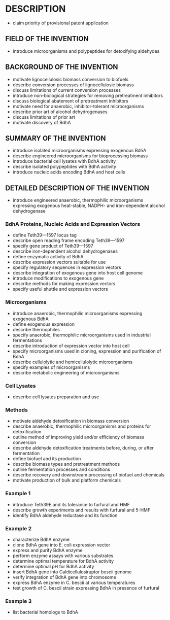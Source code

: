 # DESCRIPTION

- claim priority of provisional patent application

## FIELD OF THE INVENTION

- introduce microorganisms and polypeptides for detoxifying aldehydes

## BACKGROUND OF THE INVENTION

- motivate lignocellulosic biomass conversion to biofuels
- describe conversion processes of lignocellulosic biomass
- discuss limitations of current conversion processes
- introduce non-biological strategies for removing pretreatment inhibitors
- discuss biological abatement of pretreatment inhibitors
- motivate need for anaerobic, inhibitor-tolerant microorganisms
- describe prior art of alcohol dehydrogenases
- discuss limitations of prior art
- motivate discovery of BdhA

## SUMMARY OF THE INVENTION

- introduce isolated microorganisms expressing exogenous BdhA
- describe engineered microorganisms for bioprocessing biomass
- introduce bacterial cell lysates with BdhA activity
- describe isolated polypeptides with BdhA activity
- introduce nucleic acids encoding BdhA and host cells

## DETAILED DESCRIPTION OF THE INVENTION

- introduce engineered anaerobic, thermophilic microorganisms expressing exogenous heat-stable, NADPH- and iron-dependent alcohol dehydrogenase

### BdhA Proteins, Nucleic Acids and Expression Vectors

- define Teth39—1597 locus tag
- describe open reading frame encoding Teth39—1597
- specify gene product of Teth39—1597
- describe iron-dependent alcohol dehydrogenases
- define enzymatic activity of BdhA
- describe expression vectors suitable for use
- specify regulatory sequences in expression vectors
- describe integration of exogenous gene into host cell genome
- introduce modifications to exogenous gene
- describe methods for making expression vectors
- specify useful shuttle and expression vectors

### Microorganisms

- introduce anaerobic, thermophilic microorganisms expressing exogenous BdhA
- define exogenous expression
- describe thermophiles
- specify anaerobic, thermophilic microorganisms used in industrial fermentations
- describe introduction of expression vector into host cell
- specify microorganisms used in cloning, expression and purification of BdhA
- describe cellulolytic and hemicellulolytic microorganisms
- specify examples of microorganisms
- describe metabolic engineering of microorganisms

### Cell Lysates

- describe cell lysates preparation and use

### Methods

- motivate aldehyde detoxification in biomass conversion
- describe anaerobic, thermophilic microorganisms and proteins for detoxification
- outline method of improving yield and/or efficiency of biomass conversion
- describe aldehyde detoxification treatments before, during, or after fermentation
- define biofuel and its production
- describe biomass types and pretreatment methods
- outline fermentation processes and conditions
- describe recovery and downstream processing of biofuel and chemicals
- motivate production of bulk and platform chemicals

### Example 1

- introduce Teth39E and its tolerance to furfural and HMF
- describe growth experiments and results with furfural and 5-HMF
- identify BdhA aldehyde reductase and its function

### Example 2

- characterize BdhA enzyme
- clone BdhA gene into E. coli expression vector
- express and purify BdhA enzyme
- perform enzyme assays with various substrates
- determine optimal temperature for BdhA activity
- determine optimal pH for BdhA activity
- insert BdhA gene into Caldicellulosiruptor bescii genome
- verify integration of BdhA gene into chromosome
- express BdhA enzyme in C. bescii at various temperatures
- test growth of C. bescii strain expressing BdhA in presence of furfural

### Example 3

- list bacterial homologs to BdhA

